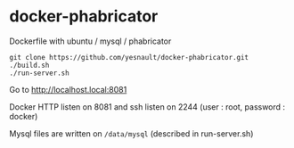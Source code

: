 docker-phabricator
==================
Dockerfile with ubuntu / mysql / phabricator

 
```
git clone https://github.com/yesnault/docker-phabricator.git
./build.sh
./run-server.sh
````

Go to http://localhost.local:8081

Docker HTTP listen on 8081 and ssh listen on 2244 (user : root, password : docker)

Mysql files are written on `/data/mysql` (described in run-server.sh)
